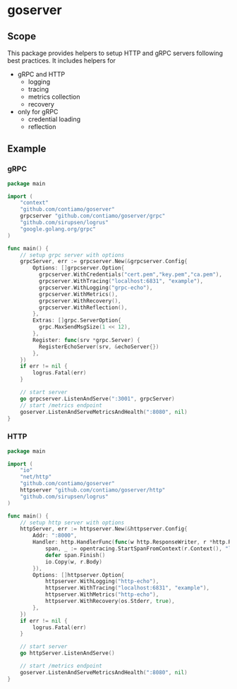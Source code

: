 goserver
========

## Scope

This package provides helpers to setup HTTP and gRPC servers following best practices.
It includes helpers for

* gRPC and HTTP
  * logging
  * tracing
  * metrics collection
  * recovery
* only for gRPC
  * credential loading
  * reflection

## Example

### gRPC
```go
package main

import (
	"context"
	"github.com/contiamo/goserver"
	grpcserver "github.com/contiamo/goserver/grpc"
	"github.com/sirupsen/logrus"
	"google.golang.org/grpc"
)

func main() {
	// setup grpc server with options
	grpcServer, err := grpcserver.New(&grpcserver.Config{
		Options: []grpcserver.Option{
          grpcserver.WithCredentials("cert.pem","key.pem","ca.pem"),
          grpcserver.WithTracing("localhost:6831", "example"),
          grpcserver.WithLogging("grpc-echo"),
          grpcserver.WithMetrics(),
          grpcserver.WithRecovery(),
          grpcserver.WithReflection(),
		},
		Extras: []grpc.ServerOption{
	      grpc.MaxSendMsgSize(1 << 12),
		},
		Register: func(srv *grpc.Server) {
		  RegisterEchoServer(srv, &echoServer{})
		},
	})
	if err != nil {
		logrus.Fatal(err)
	}

	// start server
	go grpcserver.ListenAndServe(":3001", grpcServer)
	// start /metrics endpoint
	goserver.ListenAndServeMetricsAndHealth(":8080", nil)
}
```

### HTTP
```go
package main

import (
	"io"
	"net/http"
	"github.com/contiamo/goserver"
	httpserver "github.com/contiamo/goserver/http"
	"github.com/sirupsen/logrus"
)

func main() {
	// setup http server with options
	httpServer, err := httpserver.New(&httpserver.Config{
		Addr: ":8000",
		Handler: http.HandlerFunc(func(w http.ResponseWriter, r *http.Request) {
			span, _ := opentracing.StartSpanFromContext(r.Context(), "logic")
			defer span.Finish()
			io.Copy(w, r.Body)
		}),
		Options: []httpserver.Option{
			httpserver.WithLogging("http-echo"),
			httpserver.WithTracing("localhost:6831", "example"),
			httpserver.WithMetrics("http-echo"),
			httpserver.WithRecovery(os.Stderr, true),
		},
	})
	if err != nil {
		logrus.Fatal(err)
	}

	// start server
	go httpServer.ListenAndServe()

	// start /metrics endpoint
	goserver.ListenAndServeMetricsAndHealth(":8080", nil)
}
```
